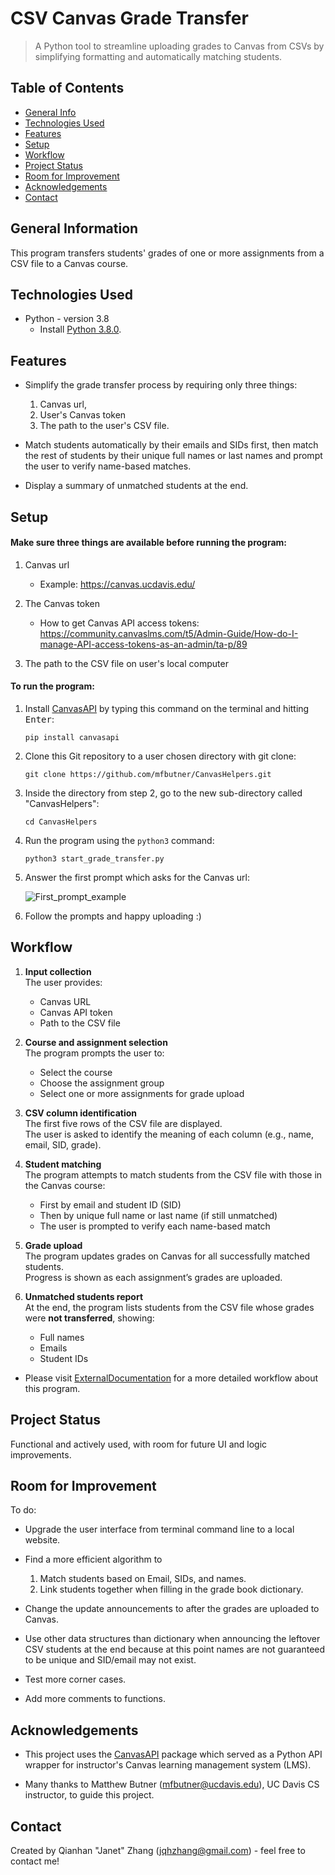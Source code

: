 # CSV Canvas Grade Transfer
> A Python tool to streamline uploading grades to Canvas from CSVs by simplifying formatting and automatically matching students.

## Table of Contents
* [General Info](#general-information)
* [Technologies Used](#technologies-used)
* [Features](#features)
* [Setup](#setup)
* [Workflow](#workflow)
* [Project Status](#project-status)
* [Room for Improvement](#room-for-improvement)
* [Acknowledgements](#acknowledgements)
* [Contact](#contact)
<!-- * [License](#license) -->


## General Information
This program transfers students' grades of one or more assignments from a CSV file to a Canvas course. 



## Technologies Used
- Python - version 3.8
  - Install [Python 3.8.0](https://www.python.org/downloads/release/python-380/).


## Features
- Simplify the grade transfer process by requiring only three things:
    1. Canvas url, 
    2. User's Canvas token
    3. The path to the user's CSV file. 


- Match students automatically by their emails and SIDs first, then match the rest of students by their
unique full names or last names and prompt the user to verify name-based matches.

- Display a summary of unmatched students at the end. 



## Setup
#### Make sure three things are available before running the program:
1. Canvas url 
    - Example: https://canvas.ucdavis.edu/
    
2. The Canvas token
    - How to get Canvas API access tokens: https://community.canvaslms.com/t5/Admin-Guide/How-do-I-manage-API-access-tokens-as-an-admin/ta-p/89

3. The path to the CSV file on user's local computer

#### To run the program:

1. Install [CanvasAPI](https://github.com/ucfopen/canvasapi) by typing this command on the terminal and hitting <kbd>Enter</kbd>:

    `pip install canvasapi`

2. Clone this Git repository to a user chosen directory with git clone:   

    `git clone https://github.com/mfbutner/CanvasHelpers.git`

3. Inside the directory from step 2, go to the new sub-directory called "CanvasHelpers":   

    `cd CanvasHelpers`
   
4. Run the program using the `python3` command:

    `python3 start_grade_transfer.py`

5. Answer the first prompt which asks for the Canvas url:

    ![First_prompt_example](./first_prompt.png)
    
6. Follow the prompts and happy uploading :)


## Workflow

1. **Input collection**  
   The user provides:
   - Canvas URL  
   - Canvas API token  
   - Path to the CSV file  

2. **Course and assignment selection**  
   The program prompts the user to:
   - Select the course  
   - Choose the assignment group  
   - Select one or more assignments for grade upload  

3. **CSV column identification**  
   The first five rows of the CSV file are displayed.  
   The user is asked to identify the meaning of each column (e.g., name, email, SID, grade).

4. **Student matching**  
   The program attempts to match students from the CSV file with those in the Canvas course:
   - First by email and student ID (SID)  
   - Then by unique full name or last name (if still unmatched)  
   - The user is prompted to verify each name-based match  

5. **Grade upload**  
   The program updates grades on Canvas for all successfully matched students.  
   Progress is shown as each assignment’s grades are uploaded.

6. **Unmatched students report**  
   At the end, the program lists students from the CSV file whose grades were **not transferred**, showing:
   - Full names  
   - Emails  
   - Student IDs  
- Please visit [ExternalDocumentation](./ExternalDocumentation) for a more detailed workflow about this program. 



## Project Status
Functional and actively used, with room for future UI and logic improvements.


## Room for Improvement
To do:
- Upgrade the user interface from terminal command line to a local website.

- Find a more efficient algorithm to 
    1. Match students based on Email, SIDs, and names. 
    2. Link students together when filling in the grade book dictionary.

- Change the update announcements to after the grades are uploaded to Canvas.

- Use other data structures than dictionary when announcing the leftover CSV students at the end because at this point 
names are not guaranteed to be unique and SID/email may not exist.

- Test more corner cases.

- Add more comments to functions. 



## Acknowledgements
- This project uses the [CanvasAPI](https://github.com/ucfopen/canvasapi) package which served as a Python API wrapper for
instructor's Canvas learning management system (LMS).   

- Many thanks to Matthew Butner (mfbutner@ucdavis.edu), UC Davis CS instructor, to guide this project.



## Contact
Created by Qianhan "Janet" Zhang (jqhzhang@gmail.com) - feel free to contact me!

